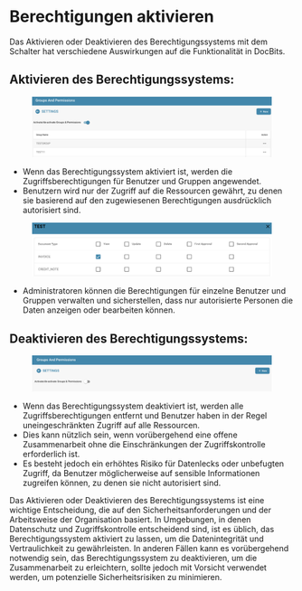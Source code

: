 # Berechtigungen aktivieren

Das Aktivieren oder Deaktivieren des Berechtigungssystems mit dem Schalter hat verschiedene Auswirkungen auf die Funktionalität in DocBits.

## **Aktivieren des Berechtigungssystems:**

<figure><img src="../../../../../.gitbook/assets/activation-permissions1.png" alt=""><figcaption></figcaption></figure>

* Wenn das Berechtigungssystem aktiviert ist, werden die Zugriffsberechtigungen für Benutzer und Gruppen angewendet.
* Benutzern wird nur der Zugriff auf die Ressourcen gewährt, zu denen sie basierend auf den zugewiesenen Berechtigungen ausdrücklich autorisiert sind.

<figure><img src="../../../../../.gitbook/assets/activation-permissions2.png" alt=""><figcaption></figcaption></figure>

* Administratoren können die Berechtigungen für einzelne Benutzer und Gruppen verwalten und sicherstellen, dass nur autorisierte Personen die Daten anzeigen oder bearbeiten können.

## Deaktivieren des Berechtigungssystems:

<figure><img src="../../../../../.gitbook/assets/activation-permissions3.png" alt=""><figcaption></figcaption></figure>

* Wenn das Berechtigungssystem deaktiviert ist, werden alle Zugriffsberechtigungen entfernt und Benutzer haben in der Regel uneingeschränkten Zugriff auf alle Ressourcen.
* Dies kann nützlich sein, wenn vorübergehend eine offene Zusammenarbeit ohne die Einschränkungen der Zugriffskontrolle erforderlich ist.
* Es besteht jedoch ein erhöhtes Risiko für Datenlecks oder unbefugten Zugriff, da Benutzer möglicherweise auf sensible Informationen zugreifen können, zu denen sie nicht autorisiert sind.

Das Aktivieren oder Deaktivieren des Berechtigungssystems ist eine wichtige Entscheidung, die auf den Sicherheitsanforderungen und der Arbeitsweise der Organisation basiert. In Umgebungen, in denen Datenschutz und Zugriffskontrolle entscheidend sind, ist es üblich, das Berechtigungssystem aktiviert zu lassen, um die Datenintegrität und Vertraulichkeit zu gewährleisten. In anderen Fällen kann es vorübergehend notwendig sein, das Berechtigungssystem zu deaktivieren, um die Zusammenarbeit zu erleichtern, sollte jedoch mit Vorsicht verwendet werden, um potenzielle Sicherheitsrisiken zu minimieren.
